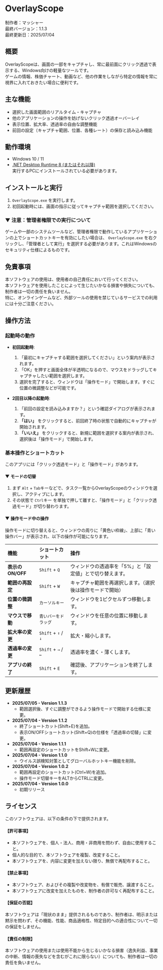 ﻿# OverlayScope

制作者：マッシャー  
最終バージョン：1.1.3  
最終更新日：2025/07/04  

## 概要

OverlayScopeは、画面の一部をキャプチャし、常に最前面にクリック透過で表示する、Windows向けの軽量なツールです。  
ゲームの情報、株価チャート、動画など、他の作業をしながら特定の情報を常に視界に入れておきたい場合に便利です。

## 主な機能

- 選択した画面範囲のリアルタイム・キャプチャ
- 他のアプリケーションの操作を妨げないクリック透過オーバーレイ
- 表示位置、拡大率、透過率の自由な調整機能
- 前回の設定（キャプチャ範囲、位置、各種レート）の保存と読み込み機能

## 動作環境

- Windows 10 / 11
- [.NET Desktop Runtime 8 (またはそれ以降)](https://dotnet.microsoft.com/ja-jp/download/dotnet/8.0)  
  実行するPCにインストールされている必要があります。

## インストールと実行

1. `OverlayScope.exe` を実行します。
2. 初回起動時には、画面の指示に従ってキャプチャ範囲を選択してください。

### ▼ 注意：管理者権限での実行について
ゲームや一部のシステムツールなど、管理者権限で動作しているアプリケーションの上でショートカットキーを有効にしたい場合は、
`OverlayScope.exe` を右クリックし、「管理者として実行」を選択する必要があります。これはWindowsのセキュリティ仕様によるものです。

## 免責事項

本ソフトウェアの使用は、使用者の自己責任において行ってください。  
本ソフトウェアを使用したことによって生じたいかなる損害や損失についても、制作者は一切の責任を負いません。  
特に、オンラインゲームなど、外部ツールの使用を禁じているサービスでの利用には十分ご注意ください。

## 操作方法

### 起動時の動作

- **初回起動時**:
  1. 「最初にキャプチャする範囲を選択してください」という案内が表示されます。
  2. 「OK」を押すと画面全体が半透明になるので、マウスをドラッグしてキャプチャしたい範囲を選択します。
  3. 選択を完了すると、ウィンドウは「操作モード」で開始します。すぐに位置の微調整などが可能です。

- **2回目以降の起動時**:
  1. 「前回の設定を読み込みますか？」という確認ダイアログが表示されます。
  2. **「はい」** をクリックすると、前回終了時の状態で自動的にキャプチャが開始されます。
  3. **「いいえ」** をクリックすると、新規に範囲を選択する案内が表示され、選択後は「操作モード」で開始します。

### 基本操作とショートカット

このアプリには「クリック透過モード」と「操作モード」があります。

#### ▼ モードの切替
1. まず `Alt` + `Tab`キーなどで、タスク一覧からOverlayScopeのウィンドウを選択し、アクティブにします。
2. その状態で `Ctrl`キー を単独で押して離すと、「操作モード」と「クリック透過モード」が切り替わります。

#### ▼ 操作モード中の操作
操作モードに切り替えると、ウィンドウの周りに「黄色い枠線」、上部に「青い操作バー」が表示され、以下の操作が可能になります。

| 機能 | ショートカット | 操作 |
| :--- | :--- | :--- |
| **表示のON/OFF** | `Shift` + `Q` | ウィンドウの透過率を「5%」と「設定値」とで切り替えます。 |
| **範囲の再設定** | `Shift` + `W` | キャプチャ範囲を再選択します。（選択後は操作モードで開始） |
| **位置の微調整** | `カーソルキー` | ウィンドウを1ピクセルずつ移動します。 |
| **マウスで移動** | `青いバーをドラッグ` | ウィンドウを任意の位置に移動します。 |
| **拡大率の変更** | `Shift` + `↑` / `↓` | 拡大・縮小します。 |
| **透過率の変更** | `Shift` + `→` / `←` | 透過率を濃く・薄くします。 |
| **アプリの終了** | `Shift` + `E` | 確認後、アプリケーションを終了します。 |


## 更新履歴

- **2025/07/05 - Version 1.1.3**
  - 範囲選択後、すぐに調整ができるよう操作モードで開始する仕様に変更。
- **2025/07/04 - Version 1.1.2**
  - 終了ショートカット(Shift+E)を追加。
  - 表示ON/OFFショートカット(Shift+Q)の仕様を「透過率の切替」に変更。
- **2025/07/04 - Version 1.1.1**
  - 範囲再設定のショートカットをShift+Wに変更。
- **2025/07/04 - Version 1.1.0**
  - ウイルス誤検知対策としてグローバルホットキー機能を削除。
- **2025/07/04 - Version 1.0.2**
  - 範囲再設定のショートカット(Ctrl+W)を追加。
  - 操作モード切替キーをALTからCTRLに変更。
- **2025/07/04 - Version 1.0.0**
  - 初期リリース

## ライセンス

このソフトウェアは、以下の条件の下で提供されます。

#### 【許可事項】
- 本ソフトウェアを、個人・法人、商用・非商用を問わず、自由に使用すること。
- 個人的な目的で、本ソフトウェアを複製、改変すること。
- 本ソフトウェアを、内容に変更を加えない限り、無償で再配布すること。

#### 【禁止事項】
- 本ソフトウェア、およびその複製や改変物を、有償で販売、譲渡すること。
- 本ソフトウェアに改変を加えたものを、制作者の許可なく再配布すること。

#### 【保証の否認】
本ソフトウェアは「現状のまま」提供されるものであり、制作者は、明示または黙示を問わず、その機能、性能、商品適格性、特定目的への適合性について一切の保証をしません。

#### 【責任の制限】
本ソフトウェアの使用または使用不能から生じるいかなる損害（逸失利益、事業の中断、情報の喪失などを含むがこれに限らない）についても、制作者は一切の責任を負いません。